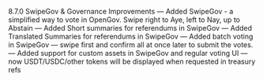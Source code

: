 8.7.0 SwipeGov & Governance Improvements
— Added SwipeGov - a simplified way to vote in OpenGov. Swipe right to Aye, left to Nay, up to Abstain
— Added Short summaries for referendums in SwipeGov
— Added Translated Summaries for referendums in SwipeGov
— Added batch voting in SwipeGov — swipe first and confirm all at once later to submit the votes.
— Added support for custom assets in SwipeGov and regular voting UI — now USDT/USDC/other tokens will be displayed when requested in treasury refs